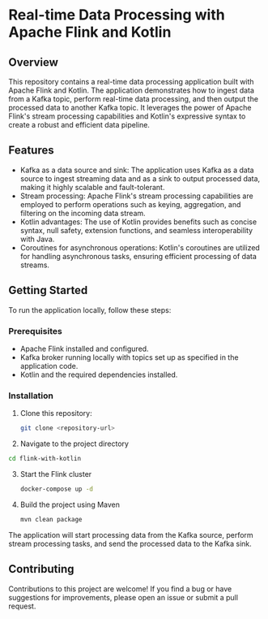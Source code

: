# Real-time Data Processing with Apache Flink and Kotlin

## Overview

This repository contains a real-time data processing application built with Apache Flink and Kotlin. The application demonstrates how to ingest data from a Kafka topic, perform real-time data processing, and then output the processed data to another Kafka topic. It leverages the power of Apache Flink's stream processing capabilities and Kotlin's expressive syntax to create a robust and efficient data pipeline.

## Features

- Kafka as a data source and sink: The application uses Kafka as a data source to ingest streaming data and as a sink to output processed data, making it highly scalable and fault-tolerant.
- Stream processing: Apache Flink's stream processing capabilities are employed to perform operations such as keying, aggregation, and filtering on the incoming data stream.
- Kotlin advantages: The use of Kotlin provides benefits such as concise syntax, null safety, extension functions, and seamless interoperability with Java.
- Coroutines for asynchronous operations: Kotlin's coroutines are utilized for handling asynchronous tasks, ensuring efficient processing of data streams.

## Getting Started

To run the application locally, follow these steps:

### Prerequisites

- Apache Flink installed and configured.
- Kafka broker running locally with topics set up as specified in the application code.
- Kotlin and the required dependencies installed.

### Installation

1. Clone this repository:
   ```bash
   git clone <repository-url>
   ```
2.  Navigate to the project directory
   ```bash 
   cd flink-with-kotlin
   ```
3. Start the Flink cluster
   ```bash
   docker-compose up -d
   ```
4. Build the project using Maven
   ```bash
   mvn clean package
   ```
The application will start processing data from the Kafka source, perform stream processing tasks, and send the processed data to the Kafka sink.
 
## Contributing
Contributions to this project are welcome! If you find a bug or have suggestions for improvements, please open an issue or submit a pull request.

